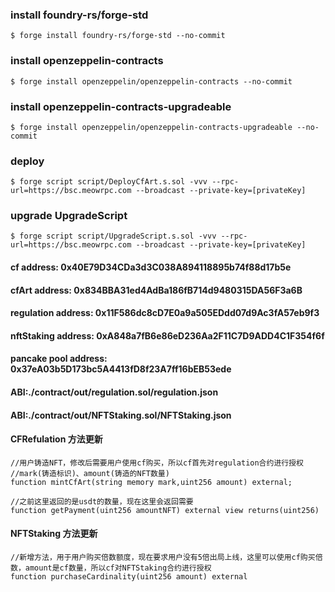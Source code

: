 ### install foundry-rs/forge-std
```shell
$ forge install foundry-rs/forge-std --no-commit
```
### install openzeppelin-contracts
```shell
$ forge install openzeppelin/openzeppelin-contracts --no-commit
```
### install openzeppelin-contracts-upgradeable
```shell
$ forge install openzeppelin/openzeppelin-contracts-upgradeable --no-commit
```

### deploy
```shell
$ forge script script/DeployCfArt.s.sol -vvv --rpc-url=https://bsc.meowrpc.com --broadcast --private-key=[privateKey]
```
### upgrade UpgradeScript

```shell
$ forge script script/UpgradeScript.s.sol -vvv --rpc-url=https://bsc.meowrpc.com --broadcast --private-key=[privateKey]
```

#### cf address: 0x40E79D34CDa3d3C038A894118895b74f88d17b5e
#### cfArt address: 0x834BBA31ed4AdBa186fB714d9480315DA56F3a6B
#### regulation address: 0x11F586dc8cD7E0a9a505EDdd07d9Ac3fA57eb9f3
#### nftStaking address: 0xA848a7fB6e86eD236Aa2F11C7D9ADD4C1F354f6f
#### pancake pool address: 0x37eA03b5D173bc5A4413fD8f23A7ff16bEB53ede


#### ABI:./contract/out/regulation.sol/regulation.json
#### ABI:./contract/out/NFTStaking.sol/NFTStaking.json


#### CFRefulation 方法更新
```solidity
//用户铸造NFT，修改后需要用户使用cf购买，所以cf首先对regulation合约进行授权
//mark(铸造标识)、amount(铸造的NFT数量)
function mintCfArt(string memory mark,uint256 amount) external;

//之前这里返回的是usdt的数量，现在这里会返回需要
function getPayment(uint256 amountNFT) external view returns(uint256)
```

#### NFTStaking 方法更新
```solidity
//新增方法，用于用户购买倍数额度，现在要求用户没有5倍出局上线，这里可以使用cf购买倍数，amount是cf数量，所以cf对NFTStaking合约进行授权
function purchaseCardinality(uint256 amount) external
```

